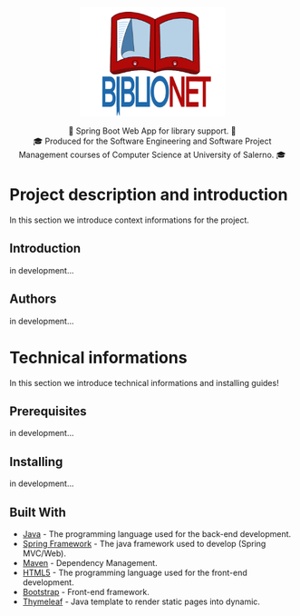 <p align = "center">
  <img src = ".github/logo_BiblioNet.png" width = "256" heigth = "256">
</p>

<p align = "center">
  📕 Spring Boot Web App for library support. 📕
  <br>
  🎓 Produced for the Software Engineering and Software Project Management courses of Computer Science at University of Salerno. 🎓
</p>

# Project description and introduction

In this section we introduce context informations for the project.

## Introduction

in development...

## Authors

in development...

# Technical informations

In this section we introduce technical informations and installing guides!

## Prerequisites

in development...

## Installing

in development...

## Built With

* [Java](https://jdk.java.net/15/) - The programming language used for the back-end development.
* [Spring Framework](https://spring.io/) - The java framework used to develop (Spring MVC/Web).
* [Maven](https://maven.apache.org/) - Dependency Management.
* [HTML5](https://www.w3schools.com/html/default.asp) - The programming language used for the front-end development.
* [Bootstrap](https://getboostrap.com/) - Front-end framework.
* [Thymeleaf](https://www.thymeleaf.org/) - Java template to render static pages into dynamic.
